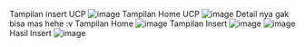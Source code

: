 Tampilan insert UCP ![image](https://github.com/user-attachments/assets/054e12fb-69da-4ce3-a93c-5119bdc5f5da)
Tampilan Home UCP ![image](https://github.com/user-attachments/assets/17d47a7b-3ff6-4e1d-bcb2-bf00db0befca)
Detail nya gak bisa mas hehe :v
Tampilan Home ![image](https://github.com/user-attachments/assets/0d1609a7-f9af-4916-9e1c-4b0394b031f2)
Tampilan Insert ![image](https://github.com/user-attachments/assets/e27aeb13-64a7-453e-88ff-929676bfcb56)
![image](https://github.com/user-attachments/assets/a6ee98d9-8723-4059-820b-5e3bb2264a08)
Hasil Insert ![image](https://github.com/user-attachments/assets/673128af-e75f-4bcb-9836-2bfe291ccf32)
